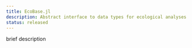 ```yaml
---
title: EcoBase.jl
description: Abstract interface to data types for ecological analyses
status: released
---
```


brief description

